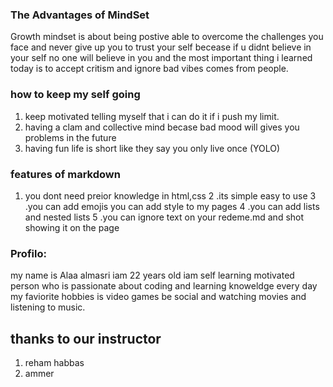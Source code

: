### The Advantages of MindSet 
Growth mindset is about being postive able to overcome the challenges you face and never give up you to trust your self becease if u didnt believe in your self no one will believe in you and the most important thing i learned today is to accept critism and ignore bad vibes comes from people.
### how to keep my self going 
1.  keep motivated telling myself that i can do it if i push my limit.
2. having a clam and collective mind becase bad mood will gives you problems in the future
3. having fun life is short like they say you only live once (YOLO)

### features of markdown
1. you dont need preior knowledge in html,css
2 .its simple easy to use
3 .you can add emojis you can add style to my pages
4 .you can add lists and nested lists
5 .you can ignore text on your redeme.md and shot showing it on the page
 ### Profilo:
 my name is Alaa almasri iam 22 years old iam self learning motivated person who is passionate about coding and learning knoweldge every day my faviorite hobbies is video games be social and watching movies and listening to music.
 ## thanks to our instructor 
 1. reham habbas
 2. ammer
 
 
